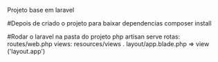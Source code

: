 Projeto base em laravel

#Depois de criado o projeto para baixar dependencias
composer install

#Rodar o laravel na pasta do projeto
php artisan serve
rotas:
routes/web.php
views:
resources/views .
layout/app.blade.php => view ('layout.app')
